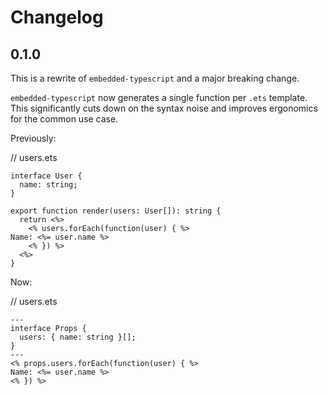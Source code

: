 # Changelog

## 0.1.0

This is a rewrite of `embedded-typescript` and a major breaking change.

`embedded-typescript` now generates a single function per `.ets` template. This significantly cuts down on the syntax noise and improves ergonomics for the common use case.

Previously:

// users.ets

```
interface User {
  name: string;
}

export function render(users: User[]): string {
  return <%>
    <% users.forEach(function(user) { %>
Name: <%= user.name %>
    <% }) %>
  <%>
}
```

Now:

// users.ets

```
---
interface Props {
  users: { name: string }[];
}
---
<% props.users.forEach(function(user) { %>
Name: <%= user.name %>
<% }) %>
```
